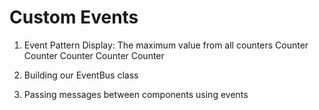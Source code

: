 # Custom Events

1. Event Pattern
    Display: The maximum value from all counters
    Counter
    Counter
    Counter
    Counter
    Counter

2. Building our EventBus class

3. Passing messages between components using events

